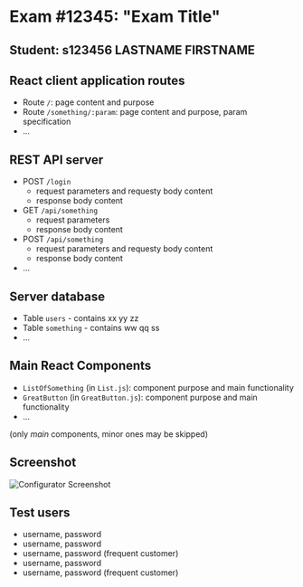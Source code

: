 # Exam #12345: "Exam Title"
## Student: s123456 LASTNAME FIRSTNAME 

## React client application routes

- Route `/`: page content and purpose
- Route `/something/:param`: page content and purpose, param specification
- ...

## REST API server

- POST `/login`
  - request parameters and requesty body content
  - response body content
- GET `/api/something`
  - request parameters
  - response body content
- POST `/api/something`
  - request parameters and requesty body content
  - response body content
- ...

## Server database

- Table `users` - contains xx yy zz
- Table `something` - contains ww qq ss
- ...

## Main React Components

- `ListOfSomething` (in `List.js`): component purpose and main functionality
- `GreatButton` (in `GreatButton.js`): component purpose and main functionality
- ...

(only _main_ components, minor ones may be skipped)

## Screenshot

![Configurator Screenshot](./img/screenshot.jpg)

## Test users

* username, password
* username, password
* username, password (frequent customer)
* username, password
* username, password (frequent customer)